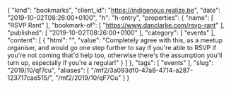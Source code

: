 {
  "kind": "bookmarks",
  "client_id": "https://indigenous.realize.be",
  "date": "2019-10-02T08:26:00+0100",
  "h": "h-entry",
  "properties": {
    "name": [
      "RSVP Rant"
    ],
    "bookmark-of": [
      "https://www.danclarke.com/rsvp-rant"
    ],
    "published": [
      "2019-10-02T08:26:00+0100"
    ],
    "category": [
      "events"
    ],
    "content": [
      {
        "html": "",
        "value": "Completely agree with this, as a meetup organiser, and would go one step further to say if you're able to RSVP if you're not coming that'd help too, otherwise there's the assumption you'll turn up, especially if you're a regular!"
      }
    ]
  },
  "tags": [
    "events"
  ],
  "slug": "2019/10/qf7cu",
  "aliases": [
    "/mf2/3a093df0-47a8-4714-a287-123717cae515/",
    "/mf2/2019/10/qF7Cu"
  ]
}
